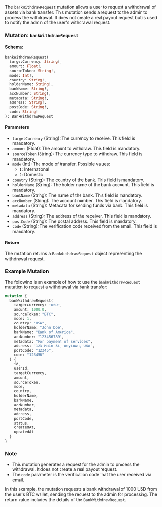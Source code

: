 The `bankWithdrawRequest` mutation allows a user to request a withdrawal of assets via bank transfer. This mutation sends a request to the admin to process the withdrawal. It does not create a real payout request but is used to notify the admin of the user's withdrawal request.

### Mutation: `bankWithdrawRequest`

#### Schema:
```graphql
bankWithdrawRequest(
  targetCurrency: String!,
  amount: Float!,
  sourceToken: String!,
  mode: Int!,
  country: String!,
  holderName: String!,
  bankName: String!,
  accNumber: String!,
  metadata: String!,
  address: String!,
  postCode: String!,
  code: String!
): BankWithdrawRequest
```

#### Parameters

- `targetCurrency` (String): The currency to receive. This field is mandatory.
- `amount` (Float): The amount to withdraw. This field is mandatory.
- `sourceToken` (String): The currency type to withdraw. This field is mandatory.
- `mode` (Int): The mode of transfer. Possible values:
  - `1`: International
  - `2`: Domestic
- `country` (String): The country of the bank. This field is mandatory.
- `holderName` (String): The holder name of the bank account. This field is mandatory.
- `bankName` (String): The name of the bank. This field is mandatory.
- `accNumber` (String): The account number. This field is mandatory.
- `metadata` (String): Metadata for sending funds via bank. This field is mandatory.
- `address` (String): The address of the receiver. This field is mandatory.
- `postCode` (String): The postal address. This field is mandatory.
- `code` (String): The verification code received from the email. This field is mandatory.

#### Return

The mutation returns a `BankWithdrawRequest` object representing the withdrawal request.

### Example Mutation

The following is an example of how to use the `bankWithdrawRequest` mutation to request a withdrawal via bank transfer:

```graphql
mutation {
  bankWithdrawRequest(
    targetCurrency: "USD",
    amount: 1000.0,
    sourceToken: "BTC",
    mode: 1,
    country: "USA",
    holderName: "John Doe",
    bankName: "Bank of America",
    accNumber: "123456789",
    metadata: "For payment of services",
    address: "123 Main St, Anytown, USA",
    postCode: "12345",
    code: "123456"
  ) {
    id,
    userId,
    targetCurrency,
    amount,
    sourceToken,
    mode,
    country,
    holderName,
    bankName,
    accNumber,
    metadata,
    address,
    postCode,
    status,
    createdAt,
    updatedAt
  }
}
```

### Note

- This mutation generates a request for the admin to process the withdrawal. It does not create a real payout request.
- The `code` parameter is the verification code that the user received via email.

In this example, the mutation requests a bank withdrawal of 1000 USD from the user's BTC wallet, sending the request to the admin for processing. The return value includes the details of the `BankWithdrawRequest`.